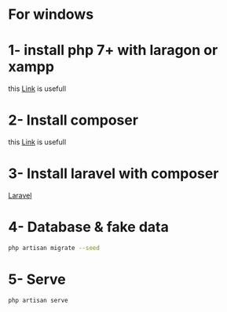# For windows
# 1- install php 7+ with laragon or xampp

this [Link](https://www.edureka.co/blog/how-to-run-a-php-program-in-xampp/) is usefull

# 2- Install composer

this [Link](https://www.geeksforgeeks.org/how-to-install-php-composer-on-windows/) is usefull

# 3- Install laravel with composer

[Laravel](https://laravel.com/docs/9.x#installation-via-composer)

# 4- Database & fake data

```bash
php artisan migrate --seed
```

# 5- Serve

```bash
php artisan serve
```
